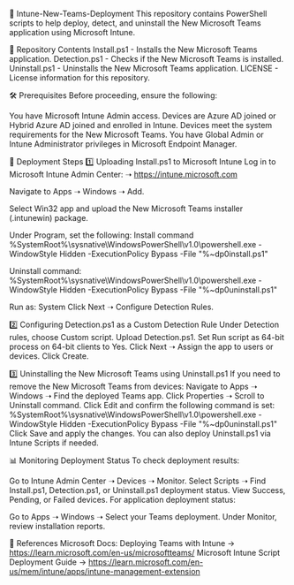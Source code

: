 📌 Intune-New-Teams-Deployment
This repository contains PowerShell scripts to help deploy, detect, and uninstall the New Microsoft Teams application using Microsoft Intune.

📂 Repository Contents
Install.ps1 - Installs the New Microsoft Teams application.
Detection.ps1 - Checks if the New Microsoft Teams is installed.
Uninstall.ps1 - Uninstalls the New Microsoft Teams application.
LICENSE - License information for this repository.

🛠 Prerequisites
Before proceeding, ensure the following:

You have Microsoft Intune Admin access.
Devices are Azure AD joined or Hybrid Azure AD joined and enrolled in Intune.
Devices meet the system requirements for the New Microsoft Teams.
You have Global Admin or Intune Administrator privileges in Microsoft Endpoint Manager.

🚀 Deployment Steps
1️⃣ Uploading Install.ps1 to Microsoft Intune
Log in to Microsoft Intune Admin Center:
➝ https://intune.microsoft.com

Navigate to Apps ➝ Windows ➝ Add.

Select Win32 app and upload the New Microsoft Teams installer (.intunewin) package.

Under Program, set the following:
Install command
%SystemRoot%\sysnative\WindowsPowerShell\v1.0\powershell.exe -WindowStyle Hidden -ExecutionPolicy Bypass -File "%~dp0install.ps1"

Uninstall command:
%SystemRoot%\sysnative\WindowsPowerShell\v1.0\powershell.exe -WindowStyle Hidden -ExecutionPolicy Bypass -File "%~dp0uninstall.ps1"

Run as: System
Click Next ➝ Configure Detection Rules.


2️⃣ Configuring Detection.ps1 as a Custom Detection Rule
Under Detection rules, choose Custom script.
Upload Detection.ps1.
Set Run script as 64-bit process on 64-bit clients to Yes.
Click Next ➝ Assign the app to users or devices.
Click Create.

3️⃣ Uninstalling the New Microsoft Teams using Uninstall.ps1
If you need to remove the New Microsoft Teams from devices:
Navigate to Apps ➝ Windows ➝ Find the deployed Teams app.
Click Properties ➝ Scroll to Uninstall command.
Click Edit and confirm the following command is set:
%SystemRoot%\sysnative\WindowsPowerShell\v1.0\powershell.exe -WindowStyle Hidden -ExecutionPolicy Bypass -File "%~dp0uninstall.ps1"
Click Save and apply the changes.
You can also deploy Uninstall.ps1 via Intune Scripts if needed.

📊 Monitoring Deployment Status
To check deployment results:

Go to Intune Admin Center ➝ Devices ➝ Monitor.
Select Scripts ➝ Find Install.ps1, Detection.ps1, or Uninstall.ps1 deployment status.
View Success, Pending, or Failed devices.
For application deployment status:

Go to Apps ➝ Windows ➝ Select your Teams deployment.
Under Monitor, review installation reports.

🔗 References
Microsoft Docs: Deploying Teams with Intune -> https://learn.microsoft.com/en-us/microsoftteams/
Microsoft Intune Script Deployment Guide -> https://learn.microsoft.com/en-us/mem/intune/apps/intune-management-extension
